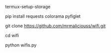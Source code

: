 termux-setup-storage

pip install requests colorama pyfiglet

git clone https://github.com/mrmaliciouss/wifi.git

cd wifi

python wifis.py
